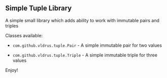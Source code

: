 ## Simple Tuple Library

A simple small library which adds ability to work with immutable pairs and triples

Classes available:

- `com.github.vldrus.tuple.Pair` - A simple immutable pair for two values

- `com.github.vldrus.tuple.Triple` - A simple immutable triple for three values

Enjoy!
